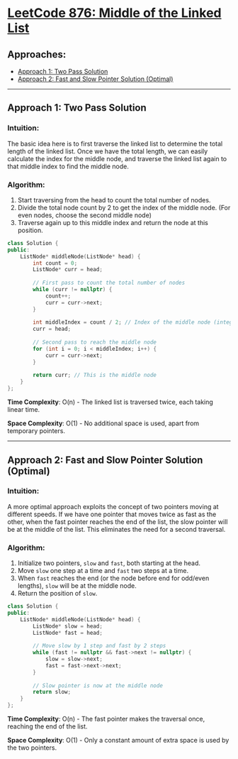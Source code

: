# [LeetCode 876: Middle of the Linked List](https://leetcode.com/problems/middle-of-the-linked-list/)

## Approaches:
- [Approach 1: Two Pass Solution](#approach-1-two-pass-solution)
- [Approach 2: Fast and Slow Pointer Solution (Optimal)](#approach-2-fast-and-slow-pointer-solution-optimal)

---

## Approach 1: Two Pass Solution

### Intuition:

The basic idea here is to first traverse the linked list to determine the total length of the linked list. Once we have the total length, we can easily calculate the index for the middle node, and traverse the linked list again to that middle index to find the middle node.

### Algorithm:

1. Start traversing from the head to count the total number of nodes.
2. Divide the total node count by 2 to get the index of the middle node. (For even nodes, choose the second middle node)
3. Traverse again up to this middle index and return the node at this position.

```cpp
class Solution {
public:
    ListNode* middleNode(ListNode* head) {
        int count = 0;
        ListNode* curr = head;
        
        // First pass to count the total number of nodes
        while (curr != nullptr) {
            count++;
            curr = curr->next;
        }
        
        int middleIndex = count / 2; // Index of the middle node (integer division)
        curr = head;
        
        // Second pass to reach the middle node
        for (int i = 0; i < middleIndex; i++) {
            curr = curr->next;
        }
        
        return curr; // This is the middle node
    }
};
```

**Time Complexity**: O(n) - The linked list is traversed twice, each taking linear time.

**Space Complexity**: O(1) - No additional space is used, apart from temporary pointers.

---

## Approach 2: Fast and Slow Pointer Solution (Optimal)

### Intuition:

A more optimal approach exploits the concept of two pointers moving at different speeds. If we have one pointer that moves twice as fast as the other, when the fast pointer reaches the end of the list, the slow pointer will be at the middle of the list. This eliminates the need for a second traversal.

### Algorithm:

1. Initialize two pointers, `slow` and `fast`, both starting at the head.
2. Move `slow` one step at a time and `fast` two steps at a time.
3. When `fast` reaches the end (or the node before end for odd/even lengths), `slow` will be at the middle node.
4. Return the position of `slow`.

```cpp
class Solution {
public:
    ListNode* middleNode(ListNode* head) {
        ListNode* slow = head;
        ListNode* fast = head;
        
        // Move slow by 1 step and fast by 2 steps
        while (fast != nullptr && fast->next != nullptr) {
            slow = slow->next;
            fast = fast->next->next;
        }
        
        // Slow pointer is now at the middle node
        return slow;
    }
};
```

**Time Complexity**: O(n) - The fast pointer makes the traversal once, reaching the end of the list.

**Space Complexity**: O(1) - Only a constant amount of extra space is used by the two pointers.

